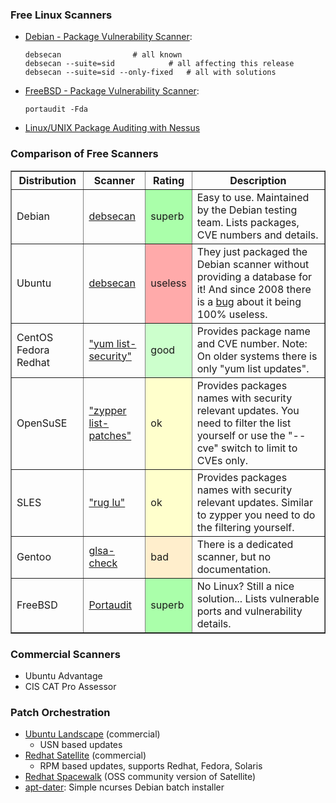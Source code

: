 ### Free Linux Scanners

-   [Debian - Package Vulnerability
    Scanner](http://www.enyo.de/fw/software/debsecan/):

        debsecan                # all known
        debsecan --suite=sid            # all affecting this release
        debsecan --suite=sid --only-fixed   # all with solutions

-   [FreeBSD - Package Vulnerability
    Scanner](http://www.freebsd.org/doc/en/books/handbook/security-portaudit.html):

        portaudit -Fda

-   [Linux/UNIX Package Auditing with
    Nessus](https://www.tenable.com/blog/linuxunix-patch-auditing-using-nessus)

### Comparison of Free Scanners

<table border="1">
<tbody><tr>
<th>Distribution</th>
<th>Scanner</th>
<th>Rating</th>
<th>Description</th>
</tr>
<tr>
<td>Debian</td>
<td><a href="http://www.enyo.de/fw/software/debsecan/">debsecan</a></td>
<td style="background:#aaffaa">superb</td>
<td>Easy to use. Maintained by the Debian testing team. Lists packages, CVE numbers and details.</td>
</tr>

<tr>
<td>Ubuntu</td>
<td><a href="https://bugs.launchpad.net/ubuntu/+source/debsecan/+bug/95925">debsecan</a></td>
<td style="background:#ffaaaa">useless</td>
<td>They just packaged the Debian scanner without providing a database for it!
And since 2008 there is a <a href="https://bugs.launchpad.net/ubuntu/+source/debsecan/+bug/95925">bug</a> about it being 100% useless.</td>
</tr>

<tr>
<td>CentOS
Fedora
Redhat</td>
<td><a href="http://www.cyberciti.biz/faq/redhat-fedora-centos-linux-yum-installs-security-updates/">"yum list-security"</a></td>
<td style="background:#cfc">good</td>
<td>Provides package name and CVE number. Note: On older systems there is only "yum list updates".</td>
</tr>

<tr>
<td>OpenSuSE</td>
<td><a href="https://doc.opensuse.org/documentation/html/openSUSE/opensuse-startup/cha.sw_cl.html">"zypper list-patches"</a></td>
<td style="background:#ffc">ok</td>
<td>Provides packages names with security relevant updates. You need to filter the list yourself or use the "--cve" switch to limit to CVEs only.</td>

</tr>

<tr>
<td>SLES</td>
<td><a href="http://yourlinuxguy.com/?p=411">"rug lu"</a></td>
<td style="background:#ffc">ok</td>
<td>Provides packages names with security relevant updates. Similar to zypper you need to do the filtering yourself.</td>

</tr>

<tr>
<td>Gentoo</td>
<td><a href="https://www.gentoo.org/doc/en/gentoolkit.xml">glsa-check</a></td>
<td style="background:#fec">bad</td>
<td>There is a dedicated scanner, but no documentation.</td>
</tr>

<tr>
<td>FreeBSD</td>
<td><a href="https://www.freshports.org/security/portaudit/">Portaudit</a></td>
<td style="background:#aaffaa">superb</td>
<td>No Linux? Still a nice solution... Lists vulnerable ports and vulnerability details.</td>
</tr>
</tbody></table>

### Commercial Scanners

- Ubuntu Advantage
- CIS CAT Pro Assessor

### Patch Orchestration

-   [Ubuntu Landscape](https://landscape.canonical.com/) (commercial)
    -   USN based updates
-   [Redhat
    Satellite](https://access.redhat.com/products/red-hat-satellite)
    (commercial)
    -   RPM based updates, supports Redhat, Fedora, Solaris
-   [Redhat Spacewalk](https://duckduckgo.com/?t=lm&q=redhat+landscape)
    (OSS community version of Satellite)
-   [apt-dater](http://www.ibh.de/apt-dater/): Simple ncurses Debian
    batch installer

